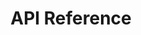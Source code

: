 ---
includes:
  - introduction
  - rest
  - websocket

title: API Reference

language_tabs:
  - javascript
  
toc_footers:
  - <a href='https://bitfinex.com'>Back to Bitfinex</a>
---